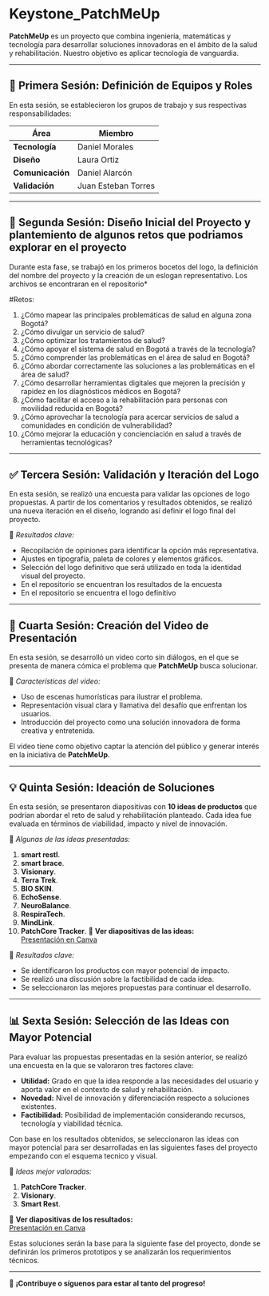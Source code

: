# Keystone_PatchMeUp

**PatchMeUp** es un proyecto que combina ingeniería, matemáticas y tecnología para desarrollar soluciones innovadoras en el ámbito de la salud y rehabilitación. Nuestro objetivo es aplicar tecnología de vanguardia.

---

## 📌 Primera Sesión: Definición de Equipos y Roles  
En esta sesión, se establecieron los grupos de trabajo y sus respectivas responsabilidades:

| Área | Miembro |
|------|---------|
| **Tecnología** | Daniel Morales |
| **Diseño** | Laura Ortiz |
| **Comunicación** | Daniel Alarcón |
| **Validación** | Juan Esteban Torres |

---

## 🎨 Segunda Sesión: Diseño Inicial del Proyecto  y plantemiento de algunos retos que podriamos explorar en el proyecto
Durante esta fase, se trabajó en los primeros bocetos del logo, la definición del nombre del proyecto y la creación de un eslogan representativo.
Los archivos se encontraran en el repositorio*

#Retos:
1. ¿Cómo mapear las principales problemáticas de salud en alguna zona Bogotá?
2. ¿Cómo divulgar un servicio de salud?
3. ¿Cómo optimizar los tratamientos de salud?
4. ¿Cómo apoyar el sistema de salud en Bogotá a través de la tecnología?
5. ¿Cómo comprender las problemáticas en el área de salud en Bogotá?
6. ¿Cómo abordar correctamente las soluciones a las problemáticas en el área de salud?
7. ¿Cómo desarrollar herramientas digitales que mejoren la precisión y rapidez en los diagnósticos médicos en Bogotá?
8. ¿Cómo facilitar el acceso a la rehabilitación para personas con movilidad reducida en Bogotá?
9. ¿Cómo aprovechar la tecnología para acercar servicios de salud a comunidades en condición de vulnerabilidad?
10. ¿Cómo mejorar la educación y concienciación en salud a través de herramientas tecnológicas?
---
## ✅ Tercera Sesión: Validación y Iteración del Logo  
En esta sesión, se realizó una encuesta para validar las opciones de logo propuestas. A partir de los comentarios y resultados obtenidos, se realizó una nueva iteración en el diseño, logrando así definir el logo final del proyecto.

🔹 *Resultados clave:*  
- Recopilación de opiniones para identificar la opción más representativa.  
- Ajustes en tipografía, paleta de colores y elementos gráficos.  
- Selección del logo definitivo que será utilizado en toda la identidad visual del proyecto.  
- En el repositorio se encuentran los resultados de la encuesta
- En el repositorio se encuentra el logo definitivo
---
## 🎥 Cuarta Sesión: Creación del Video de Presentación  
En esta sesión, se desarrolló un video corto sin diálogos, en el que se presenta de manera cómica el problema que **PatchMeUp** busca solucionar. 

🔹 *Características del video:*  
- Uso de escenas humorísticas para ilustrar el problema.  
- Representación visual clara y llamativa del desafío que enfrentan los usuarios.  
- Introducción del proyecto como una solución innovadora de forma creativa y entretenida.  

El video tiene como objetivo captar la atención del público y generar interés en la iniciativa de **PatchMeUp**.  

---

## 💡 Quinta Sesión: Ideación de Soluciones  
En esta sesión, se presentaron diapositivas con **10 ideas de productos** que podrían abordar el reto de salud y rehabilitación planteado. Cada idea fue evaluada en términos de viabilidad, impacto y nivel de innovación.

🔹 *Algunas de las ideas presentadas:*  
1. **smart restl**.  
2. **smart brace**.  
3. **Visionary**.  
4. **Terra Trek**.  
5. **BIO SKIN**.  
6. **EchoSense**.  
7. **NeuroBalance**.  
8. **RespiraTech**.  
9. **MindLink**.  
10. **PatchCore Tracker**.
📑 **Ver diapositivas de las ideas:**  
[Presentación en Canva](https://www.canva.com/design/DAGhS3S_yN0/oc0E_w1mO5_FtHQnz2RMAg/edit?utm_content=DAGhS3S_yN0&utm_campaign=designshare&utm_medium=link2&utm_source=sharebutton) 

🔹 *Resultados clave:*  
- Se identificaron los productos con mayor potencial de impacto.  
- Se realizó una discusión sobre la factibilidad de cada idea.  
- Se seleccionaron las mejores propuestas para continuar el desarrollo.  

---

## 📊 Sexta Sesión: Selección de las Ideas con Mayor Potencial  
Para evaluar las propuestas presentadas en la sesión anterior, se realizó una encuesta en la que se valoraron tres factores clave:  

- **Utilidad:** Grado en que la idea responde a las necesidades del usuario y aporta valor en el contexto de salud y rehabilitación.  
- **Novedad:** Nivel de innovación y diferenciación respecto a soluciones existentes.  
- **Factibilidad:** Posibilidad de implementación considerando recursos, tecnología y viabilidad técnica.  

Con base en los resultados obtenidos, se seleccionaron las ideas con mayor potencial para ser desarrolladas en las siguientes fases del proyecto empezando con el esquema tecnico y visual.  

🔹 *Ideas mejor valoradas:*  
1. **PatchCore Tracker**.  
2. **Visionary**.  
3. **Smart Rest**.  

📑 **Ver diapositivas de los resultados:**  
[Presentación en Canva](https://www.canva.com/design/DAGh8vbjsEs/z7xd0tZedwriHUvFVEP3ew/edit?utm_content=DAGh8vbjsEs&utm_campaign=designshare&utm_medium=link2&utm_source=sharebutton)  


Estas soluciones serán la base para la siguiente fase del proyecto, donde se definirán los primeros prototipos y se analizarán los requerimientos técnicos.


---

📌 **¡Contribuye o síguenos para estar al tanto del progreso!**
